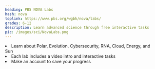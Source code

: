 ```yaml
---
heading: PBS NOVA Labs
hash: nova
toplink: https://www.pbs.org/wgbh/nova/labs/
grades: 6-12
description: Learn advanced science through free interactive tasks
pic: /images/sci/NovaLabs.png
---
```


<li>Learn about Polar, Evolution, Cybersecurity, RNA, Cloud, Energy, and Sun</li>
<li>Each lab includes a video intro and interactive tasks</li>
<li>Make an account to save your progress</li>